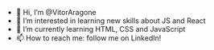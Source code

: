- 👋 Hi, I’m @VitorAragone
- 👀 I’m interested in learning new skills about JS and React
- 🌱 I’m currently learning HTML, CSS and JavaScript
- 📫 How to reach me: follow me on LinkedIn!

<!---
VitorAragone/VitorAragone is a ✨ special ✨ repository because its `README.md` (this file) appears on your GitHub profile.
You can click the Preview link to take a look at your changes.
--->
